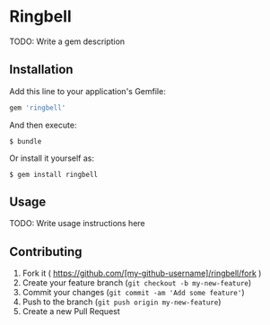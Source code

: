 # Ringbell

TODO: Write a gem description

## Installation

Add this line to your application's Gemfile:

```ruby
gem 'ringbell'
```

And then execute:

    $ bundle

Or install it yourself as:

    $ gem install ringbell

## Usage

TODO: Write usage instructions here

## Contributing

1. Fork it ( https://github.com/[my-github-username]/ringbell/fork )
2. Create your feature branch (`git checkout -b my-new-feature`)
3. Commit your changes (`git commit -am 'Add some feature'`)
4. Push to the branch (`git push origin my-new-feature`)
5. Create a new Pull Request
